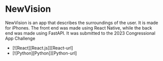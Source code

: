 # NewVision
NewVision is an app that describes the surroundings of the user. It is made for iPhones. The front end was made using React Native, while the back end was made using FastAPI. It was submitted to the 2023 Congressional App Challenge

* [![React][React.js]][React-url]
* [![Python][Python]][Python-url]
